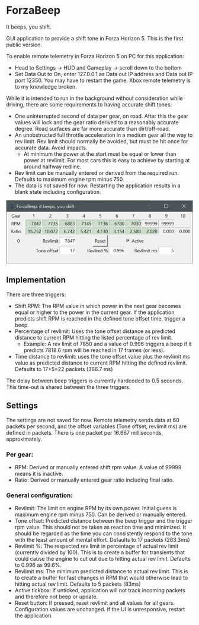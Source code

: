 # ForzaBeep
It beeps, you shift.

GUI application to provide a shift tone in Forza Horizon 5. This is the first public version.

To enable remote telemetry in Forza Horizon 5 on PC for this application: 
- Head to Settings -> HUD and Gameplay -> scroll down to the bottom
- Set Data Out to On, enter 127.0.0.1 as Data out IP address and Data out IP port 12350. You may have to restart the game. Xbox remote telemetry is to my knowledge broken.

While it is intended to run in the background without consideration while driving, there are some requirements to having accurate shift tones:
- One uninterrupted second of data per gear, on road. After this the gear values will lock and the gear ratio derived to a reasonably accurate degree. Road surfaces are far more accurate than dirt/off-road.
- An unobstructed full throttle acceleration in a medium gear all the way to rev limit. Rev limit should normally be avoided, but must be hit once for accurate data. Avoid impacts.
  - At minimum the power at the start must be equal or lower than power at revlimit. For most cars this is easy to achieve by starting at around halfway redline.
- Rev limit can be manually entered or derived from the required run. Defaults to maximum engine rpm minus 750.
- The data is not saved for now. Restarting the application results in a blank state including configuration.

![example v0.1 BMW M5 2018](images/sample-BMW-M5-2018-2.png)

## Implementation
There are three triggers:
- Shift RPM: The RPM value in which power in the next gear becomes equal or higher to the power in the current gear. If the application predicts shift RPM is reached in the defined tone offset time, trigger a beep.
- Percentage of revlimit: Uses the tone offset distance as predicted distance to current RPM hitting the listed percentage of rev limit.
  - Example: A rev limit of 7850 and a value of 0.996 triggers a beep if it predicts 7818.6 rpm will be reached in 17 frames (or less).
- Time distance to revlimit: uses the tone offset value plus the revlimit ms value as predicted distance to current RPM hitting the defined revlimit. Defaults to 17+5=22 packets (366.7 ms)

The delay between beep triggers is currently hardcoded to 0.5 seconds. This time-out is shared between the three triggers.

## Settings
The settings are not saved for now. Remote telemetry sends data at 60 packets per second, and the offset variables (Tone offset, revlimit ms) are defined in packets. There is one packet per 16.667 milliseconds, approximately.

### Per gear:
- RPM: Derived or manually entered shift rpm value. A value of 99999 means it is inactive.
- Ratio: Derived or manually entered gear ratio including final ratio.

### General configuration:
- Revlimit: The limit on engine RPM by its own power. Initial guess is maximum engine rpm minus 750. Can be derived or manually entered.
- Tone offset: Predicted distance between the beep trigger and the trigger rpm value. This should not be taken as reaction time and minimized. It should be regarded as the time you can consistently respond to the tone with the least amount of mental effort. Defaults to 17 packets (283.3ms)
- Revlimit %: The respected rev limit in percentage of actual rev limit (currently divided by 100). This is to create a buffer for transients that could cause the engine to cut out due to hitting actual rev limit. Defaults to 0.996 as 99.6%.
- Revlimit ms: The minimum predicted distance to actual rev limit. This is to create a buffer for fast changes in RPM that would otherwise lead to hitting actual rev limit. Defaults to 5 packets (83ms)
- Active tickbox: If unticked, application will not track incoming packets and therefore not beep or update.
- Reset button: If pressed, reset revlimit and all values for all gears. Configuration values are unchanged. If the UI is unresponsive, restart the application.
